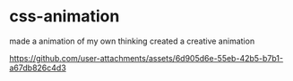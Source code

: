 # css-animation 
made a animation of my own thinking created a creative animation 



https://github.com/user-attachments/assets/6d905d6e-55eb-42b5-b7b1-a67db826c4d3

